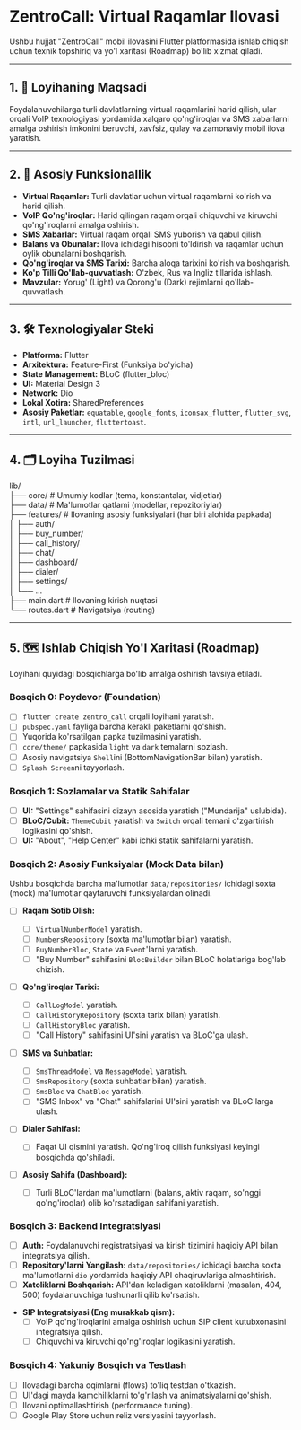 # ZentroCall: Virtual Raqamlar Ilovasi

Ushbu hujjat "ZentroCall" mobil ilovasini Flutter platformasida ishlab chiqish uchun texnik topshiriq va yo'l xaritasi (Roadmap) bo'lib xizmat qiladi.

---

## 1. 🎯 Loyihaning Maqsadi

Foydalanuvchilarga turli davlatlarning virtual raqamlarini harid qilish, ular orqali VoIP texnologiyasi yordamida xalqaro qo'ng'iroqlar va SMS xabarlarni amalga oshirish imkonini beruvchi, xavfsiz, qulay va zamonaviy mobil ilova yaratish.

---

## 2. 🚀 Asosiy Funksionallik

- **Virtual Raqamlar:** Turli davlatlar uchun virtual raqamlarni ko'rish va harid qilish.
- **VoIP Qo'ng'iroqlar:** Harid qilingan raqam orqali chiquvchi va kiruvchi qo'ng'iroqlarni amalga oshirish.
- **SMS Xabarlar:** Virtual raqam orqali SMS yuborish va qabul qilish.
- **Balans va Obunalar:** Ilova ichidagi hisobni to'ldirish va raqamlar uchun oylik obunalarni boshqarish.
- **Qo'ng'iroqlar va SMS Tarixi:** Barcha aloqa tarixini ko'rish va boshqarish.
- **Ko'p Tilli Qo'llab-quvvatlash:** O'zbek, Rus va Ingliz tillarida ishlash.
- **Mavzular:** Yorug' (Light) va Qorong'u (Dark) rejimlarni qo'llab-quvvatlash.

---

## 3. 🛠️ Texnologiyalar Steki

- **Platforma:** Flutter
- **Arxitektura:** Feature-First (Funksiya bo'yicha)
- **State Management:** BLoC (flutter_bloc)
- **UI:** Material Design 3
- **Network:** Dio
- **Lokal Xotira:** SharedPreferences
- **Asosiy Paketlar:** `equatable`, `google_fonts`, `iconsax_flutter`, `flutter_svg`, `intl`, `url_launcher`, `fluttertoast`.

---

## 4. 🗂️ Loyiha Tuzilmasi

lib/  
├── core/ # Umumiy kodlar (tema, konstantalar, vidjetlar)  
├── data/ # Ma'lumotlar qatlami (modellar, repozitoriylar)  
├── features/ # Ilovaning asosiy funksiyalari (har biri alohida papkada)  
│ ├── auth/  
│ ├── buy_number/  
│ ├── call_history/  
│ ├── chat/  
│ ├── dashboard/  
│ ├── dialer/  
│ ├── settings/  
│ └── ...  
├── main.dart # Ilovaning kirish nuqtasi  
└── routes.dart # Navigatsiya (routing)

---

## 5. 🗺️ Ishlab Chiqish Yo'l Xaritasi (Roadmap)

Loyihani quyidagi bosqichlarga bo'lib amalga oshirish tavsiya etiladi.

### **Bosqich 0: Poydevor (Foundation)**

- [ ] `flutter create zentro_call` orqali loyihani yaratish.
- [ ] `pubspec.yaml` fayliga barcha kerakli paketlarni qo'shish.
- [ ] Yuqorida ko'rsatilgan papka tuzilmasini yaratish.
- [ ] `core/theme/` papkasida `light` va `dark` temalarni sozlash.
- [ ] Asosiy navigatsiya `Shell`ini (BottomNavigationBar bilan) yaratish.
- [ ] `Splash Screen`ni tayyorlash.

### **Bosqich 1: Sozlamalar va Statik Sahifalar**

- [ ] **UI:** "Settings" sahifasini dizayn asosida yaratish ("Mundarija" uslubida).
- [ ] **BLoC/Cubit:** `ThemeCubit` yaratish va `Switch` orqali temani o'zgartirish logikasini qo'shish.
- [ ] **UI:** "About", "Help Center" kabi ichki statik sahifalarni yaratish.

### **Bosqich 2: Asosiy Funksiyalar (Mock Data bilan)**

Ushbu bosqichda barcha ma'lumotlar `data/repositories/` ichidagi soxta (mock) ma'lumotlar qaytaruvchi funksiyalardan olinadi.

- [ ] **Raqam Sotib Olish:**

  - [ ] `VirtualNumberModel` yaratish.
  - [ ] `NumbersRepository` (soxta ma'lumotlar bilan) yaratish.
  - [ ] `BuyNumberBloc`, `State` va `Event`'larni yaratish.
  - [ ] "Buy Number" sahifasini `BlocBuilder` bilan BLoC holatlariga bog'lab chizish.

- [ ] **Qo'ng'iroqlar Tarixi:**

  - [ ] `CallLogModel` yaratish.
  - [ ] `CallHistoryRepository` (soxta tarix bilan) yaratish.
  - [ ] `CallHistoryBloc` yaratish.
  - [ ] "Call History" sahifasini UI'sini yaratish va BLoC'ga ulash.

- [ ] **SMS va Suhbatlar:**

  - [ ] `SmsThreadModel` va `MessageModel` yaratish.
  - [ ] `SmsRepository` (soxta suhbatlar bilan) yaratish.
  - [ ] `SmsBloc` va `ChatBloc` yaratish.
  - [ ] "SMS Inbox" va "Chat" sahifalarini UI'sini yaratish va BLoC'larga ulash.

- [ ] **Dialer Sahifasi:**

  - [ ] Faqat UI qismini yaratish. Qo'ng'iroq qilish funksiyasi keyingi bosqichda qo'shiladi.

- [ ] **Asosiy Sahifa (Dashboard):**
  - [ ] Turli BLoC'lardan ma'lumotlarni (balans, aktiv raqam, so'nggi qo'ng'iroqlar) olib ko'rsatadigan sahifani yaratish.

### **Bosqich 3: Backend Integratsiyasi**

- [ ] **Auth:** Foydalanuvchi registratsiyasi va kirish tizimini haqiqiy API bilan integratsiya qilish.
- [ ] **Repository'larni Yangilash:** `data/repositories/` ichidagi barcha soxta ma'lumotlarni `dio` yordamida haqiqiy API chaqiruvlariga almashtirish.
- [ ] **Xatoliklarni Boshqarish:** API'dan keladigan xatoliklarni (masalan, 404, 500) foydalanuvchiga tushunarli qilib ko'rsatish.
- **SIP Integratsiyasi (Eng murakkab qism):**
  - [ ] VoIP qo'ng'iroqlarini amalga oshirish uchun SIP client kutubxonasini integratsiya qilish.
  - [ ] Chiquvchi va kiruvchi qo'ng'iroqlar logikasini yaratish.

### **Bosqich 4: Yakuniy Bosqich va Testlash**

- [ ] Ilovadagi barcha oqimlarni (flows) to'liq testdan o'tkazish.
- [ ] UI'dagi mayda kamchiliklarni to'g'rilash va animatsiyalarni qo'shish.
- [ ] Ilovani optimallashtirish (performance tuning).
- [ ] Google Play Store uchun reliz versiyasini tayyorlash.
